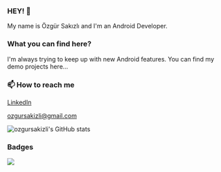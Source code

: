 ### HEY! 👋

My name is Özgür Sakızlı and I'm an Android Developer. 

### What you can find here?

I'm always trying to keep up with new Android features. You can find my demo projects here...

### 📫 How to reach me 
[LinkedIn](https://www.linkedin.com/in/ozgursakizli/)

ozgursakizli@gmail.com

![ozgursakizli's GitHub stats](https://github-readme-stats.vercel.app/api?username=ozgursakizli&count_private=true&show_icons=true)

### Badges
![](https://komarev.com/ghpvc/?username=ozgursakizli)
